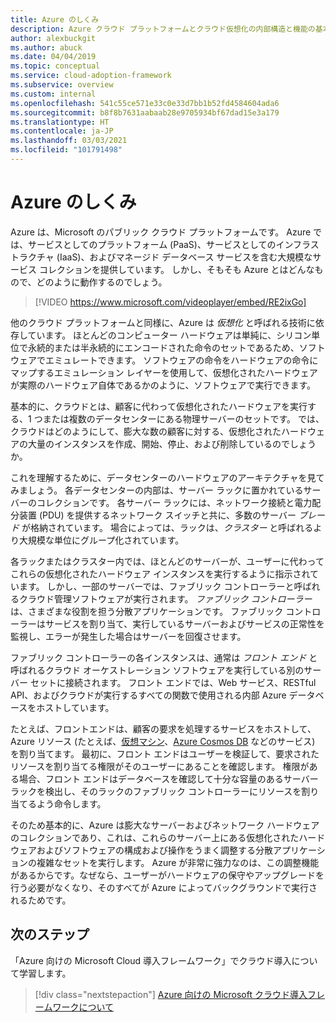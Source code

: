 ```yaml
---
title: Azure のしくみ
description: Azure クラウド プラットフォームとクラウド仮想化の内部構造と機能の基本について説明します。
author: alexbuckgit
ms.author: abuck
ms.date: 04/04/2019
ms.topic: conceptual
ms.service: cloud-adoption-framework
ms.subservice: overview
ms.custom: internal
ms.openlocfilehash: 541c55ce571e33c0e33d7bb1b52fd4584604ada6
ms.sourcegitcommit: b8f8b7631aabaab28e9705934bf67dad15e3a179
ms.translationtype: HT
ms.contentlocale: ja-JP
ms.lasthandoff: 03/03/2021
ms.locfileid: "101791498"
---
```

# <a name="how-does-azure-work"></a>Azure のしくみ

Azure は、Microsoft のパブリック クラウド プラットフォームです。 Azure では、サービスとしてのプラットフォーム (PaaS)、サービスとしてのインフラストラクチャ (IaaS)、およびマネージド データベース サービスを含む大規模なサービス コレクションを提供しています。 しかし、そもそも Azure とはどんなもので、どのように動作するのでしょう。

<!-- markdownlint-disable MD034 -->

> [!VIDEO https://www.microsoft.com/videoplayer/embed/RE2ixGo]

<!-- markdownlint-enable MD034 -->

他のクラウド プラットフォームと同様に、Azure は *仮想化* と呼ばれる技術に依存しています。 ほとんどのコンピューター ハードウェアは単純に、シリコン単位で永続的または半永続的にエンコードされた命令のセットであるため、ソフトウェアでエミュレートできます。 ソフトウェアの命令をハードウェアの命令にマップするエミュレーション レイヤーを使用して、仮想化されたハードウェアが実際のハードウェア自体であるかのように、ソフトウェアで実行できます。

基本的に、クラウドとは、顧客に代わって仮想化されたハードウェアを実行する、1 つまたは複数のデータセンターにある物理サーバーのセットです。 では、クラウドはどのようにして、膨大な数の顧客に対する、仮想化されたハードウェアの大量のインスタンスを作成、開始、停止、および削除しているのでしょうか。

これを理解するために、データセンターのハードウェアのアーキテクチャを見てみましょう。 各データセンターの内部は、サーバー ラックに置かれているサーバーのコレクションです。 各サーバー ラックには、ネットワーク接続と電力配分装置 (PDU) を提供するネットワーク スイッチと共に、多数のサーバー *ブレード* が格納されています。 場合によっては、ラックは、*クラスター* と呼ばれるより大規模な単位にグループ化されています。

各ラックまたはクラスター内では、ほとんどのサーバーが、ユーザーに代わってこれらの仮想化されたハードウェア インスタンスを実行するように指示されています。 しかし、一部のサーバーでは、ファブリック コントローラーと呼ばれるクラウド管理ソフトウェアが実行されます。 *ファブリック コントローラー* は、さまざまな役割を担う分散アプリケーションです。 ファブリック コントローラーはサービスを割り当て、実行しているサーバーおよびサービスの正常性を監視し、エラーが発生した場合はサーバーを回復させます。

ファブリック コントローラーの各インスタンスは、通常は *フロント エンド* と呼ばれるクラウド オーケストレーション ソフトウェアを実行している別のサーバー セットに接続されます。 フロント エンドでは、Web サービス、RESTful API、およびクラウドが実行するすべての関数で使用される内部 Azure データベースをホストしています。

たとえば、フロントエンドは、顧客の要求を処理するサービスをホストして、Azure リソース (たとえば、[仮想マシン](/azure/virtual-machines/)、[Azure Cosmos DB](/azure/cosmos-db/introduction) などのサービス) を割り当てます。 最初に、フロント エンドはユーザーを検証して、要求されたリソースを割り当てる権限がそのユーザーにあることを確認します。 権限がある場合、フロント エンドはデータベースを確認して十分な容量のあるサーバー ラックを検出し、そのラックのファブリック コントローラーにリソースを割り当てるよう命令します。

そのため基本的に、Azure は膨大なサーバーおよびネットワーク ハードウェアのコレクションであり、これは、これらのサーバー上にある仮想化されたハードウェアおよびソフトウェアの構成および操作をうまく調整する分散アプリケーションの複雑なセットを実行します。 Azure が非常に強力なのは、この調整機能があるからです。なぜなら、ユーザーがハードウェアの保守やアップグレードを行う必要がなくなり、そのすべてが Azure によってバックグラウンドで実行されるためです。

## <a name="next-steps"></a>次のステップ

「Azure 向けの Microsoft Cloud 導入フレームワーク」でクラウド導入について学習します。

> [!div class="nextstepaction"]
> [Azure 向けの Microsoft クラウド導入フレームワークについて](../index.yml)
